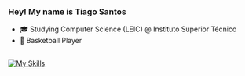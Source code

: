 ### Hey! My name is Tiago Santos
- 🎓 Studying Computer Science (LEIC) @ Instituto Superior Técnico
- 🏀 Basketball Player 

##

[![My Skills](https://skillicons.dev/icons?i=python,c)](https://skillicons.dev)
